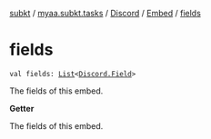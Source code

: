 [subkt](../../../index.md) / [myaa.subkt.tasks](../../index.md) / [Discord](../index.md) / [Embed](index.md) / [fields](./fields.md)

# fields

`val fields: `[`List`](https://kotlinlang.org/api/latest/jvm/stdlib/kotlin.collections/-list/index.html)`<`[`Discord.Field`](../-field/index.md)`>`

The fields of this embed.

**Getter**

The fields of this embed.

